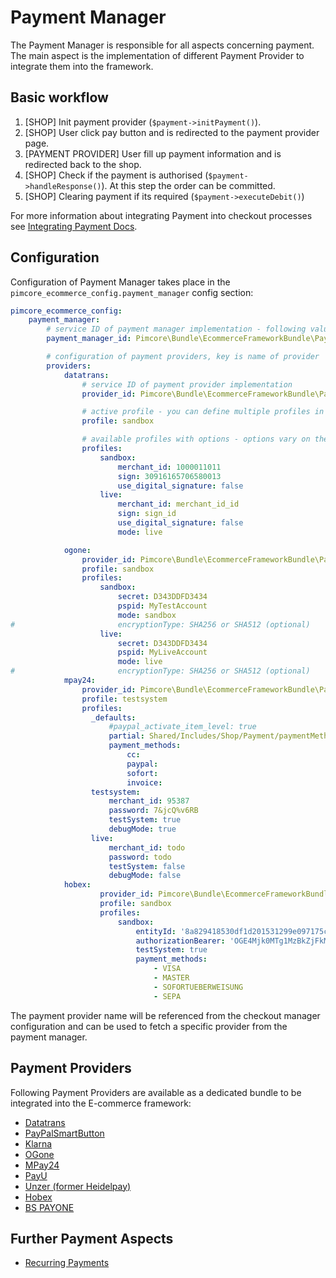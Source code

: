 # Payment Manager

The Payment Manager is responsible for all aspects concerning payment. The main aspect is the implementation
of different Payment Provider to integrate them into the framework. 

## Basic workflow
   1. [SHOP] Init payment provider (`$payment->initPayment()`).
   2. [SHOP] User click pay button and is redirected to the payment provider page.
   3. [PAYMENT PROVIDER] User fill up payment information and is redirected back to the shop.
   4. [SHOP] Check if the payment is authorised (`$payment->handleResponse()`). At this step the order can be committed.
   5. [SHOP] Clearing payment if its required (`$payment->executeDebit()`)
   
For more information about integrating Payment into checkout processes see 
[Integrating Payment Docs](../13_Checkout_Manager/07_Integrating_Payment.md). 


## Configuration

Configuration of Payment Manager takes place in the `pimcore_ecommerce_config.payment_manager` config section: 

```yaml
pimcore_ecommerce_config:
    payment_manager:
        # service ID of payment manager implementation - following value is default value an can be omitted
        payment_manager_id: Pimcore\Bundle\EcommerceFrameworkBundle\PaymentManager\PaymentManager

        # configuration of payment providers, key is name of provider
        providers:
            datatrans:
                # service ID of payment provider implementation
                provider_id: Pimcore\Bundle\EcommerceFrameworkBundle\PaymentManager\Payment\Datatrans

                # active profile - you can define multiple profiles in the section below 
                profile: sandbox

                # available profiles with options - options vary on the provider implementation as the
                profiles:
                    sandbox:
                        merchant_id: 1000011011
                        sign: 30916165706580013
                        use_digital_signature: false
                    live:
                        merchant_id: merchant_id_id
                        sign: sign_id
                        use_digital_signature: false
                        mode: live

            ogone:
                provider_id: Pimcore\Bundle\EcommerceFrameworkBundle\PaymentManager\Payment\OGone
                profile: sandbox
                profiles:
                    sandbox:
                        secret: D343DDFD3434
                        pspid: MyTestAccount
                        mode: sandbox                        
#                       encryptionType: SHA256 or SHA512 (optional)                                              
                    live:
                        secret: D343DDFD3434
                        pspid: MyLiveAccount
                        mode: live                        
#                       encryptionType: SHA256 or SHA512 (optional)
            mpay24:
                provider_id: Pimcore\Bundle\EcommerceFrameworkBundle\PaymentManager\Payment\Mpay24Seamless
                profile: testsystem
                profiles:
                  _defaults:
                      #paypal_activate_item_level: true
                      partial: Shared/Includes/Shop/Payment/paymentMethods.html.php
                      payment_methods:
                          cc:
                          paypal:
                          sofort:
                          invoice:
                  testsystem:
                      merchant_id: 95387
                      password: 7&jcQ%v6RB
                      testSystem: true
                      debugMode: true
                  live:
                      merchant_id: todo
                      password: todo
                      testSystem: false
                      debugMode: false                  
            hobex:
                    provider_id: Pimcore\Bundle\EcommerceFrameworkBundle\PaymentManager\Payment\Hobex                    
                    profile: sandbox
                    profiles:
                        sandbox:
                            entityId: '8a829418530df1d201531299e097175c'
                            authorizationBearer: 'OGE4Mjk0MTg1MzBkZjFkMjAxNTMxMjk5ZTJjMTE3YWF8ZzJnU3BnS2hLUw=='
                            testSystem: true
                            payment_methods:
                                - VISA
                                - MASTER
                                - SOFORTUEBERWEISUNG
                                - SEPA                                                                 
```

The payment provider name will be referenced from the checkout manager configuration and can be used to fetch a specific
provider from the payment manager.

## Payment Providers
Following Payment Providers are available as a dedicated bundle to be integrated into the E-commerce framework: 

- [Datatrans](https://github.com/pimcore/payment-provider-datatrans)
- [PayPalSmartButton](https://github.com/pimcore/payment-provider-paypal-smart-payment-button)
- [Klarna](https://github.com/pimcore/payment-provider-klarna)
- [OGone](https://github.com/pimcore/payment-provider-ogone)
- [MPay24](https://github.com/pimcore/payment-provider-mpay24-seamless)
- [PayU](https://github.com/pimcore/payment-provider-payu)
- [Unzer (former Heidelpay)](https://github.com/pimcore/payment-provider-unzer)
- [Hobex](https://github.com/pimcore/payment-provider-hobex)
- [BS PAYONE](https://github.com/asioso/payone)

## Further Payment Aspects
- [Recurring Payments](10_Recurring_Payments.md)
